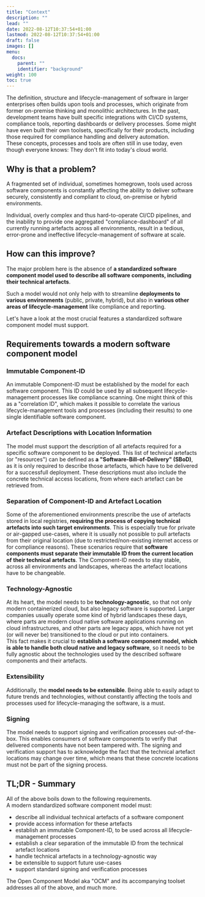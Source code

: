 ```yaml
---
title: "Context"
description: ""
lead: ""
date: 2022-08-12T10:37:54+01:00
lastmod: 2022-08-12T10:37:54+01:00
draft: false
images: []
menu:
  docs:
    parent: ""
    identifier: "background"
weight: 100
toc: true
---
```


The definition, structure and lifecycle-management of software in larger enterprises often builds upon tools and processes, which originate from former on-premise thinking and monolithic architectures. In the past, development teams have built specific integrations with CI/CD systems, compliance tools, reporting dashboards or delivery processes. Some might have even built their own toolsets, specifically for their products, including those required for compliance handling and delivery automation.<br> 
These concepts, processes and tools are often still in use today, even though everyone knows: They don't fit into today's cloud world.

## Why is that a problem?
A fragmented set of individual, sometimes homegrown, tools used across software components is constantly affecting the ability to deliver software securely, consistently and compliant to cloud, on-premise or hybrid environments.

Individual, overly complex and thus hard-to-operate CI/CD pipelines, and the inability to provide one aggregated "compliance-dashboard" of all currently running artefacts across all environments, result in a tedious, error-prone and ineffective lifecycle-management of software at scale.

## How can this improve?
The major problem here is the absence of **a standardized software component model used to describe all software components, including their technical artefacts**. 

Such a model would not only help with to streamline **deployments to various environments** (public, private, hybrid), but also in **various other areas of lifecycle-management** like compliance and reporting.

Let's have a look at the most crucial features a standardized software component model must support.

## Requirements towards a modern software component model
### Immutable Component-ID
An immutable Component-ID must be established by the model for each software component. This ID could be used by all subsequent lifecycle-management processes like compliance scanning. One might think of this as a "correlation ID", which makes it possible to correlate the various lifecycle-management tools and processes (including their results) to one single identifiable software component.

### Artefact Descriptions with Location Information
The model must support the description of all artefacts required for a specific software component to be deployed. This list of technical artefacts (or "resources") can be defined as **a "Software-Bill-of-Delivery" (SBoD)**, as it is only required to describe those artefacts, which have to be delivered for a successfull deployment.
These descriptions must also include the concrete technical access locations, from where each artefact can be retrieved from. 

### Separation of Component-ID and Artefact Location
Some of the aforementioned environments prescribe the use of artefacts stored in local registries, **requiring the process of copying technical artefacts into such target environments**. This is especially true for private or air-gapped use-cases, where it is usually not possible to pull artefacts from their original location (due to restricted/non-existing internet access or for compliance reasons). These scenarios require that **software components must separate their immutable ID from the current location of their technical artefacts**. The Component-ID needs to stay stable, across all environments and landscapes, whereas the artefact locations have to be changeable.

### Technology-Agnostic
At its heart, the model needs to be **technology-agnostic**, so that not only modern containerized cloud, but also legacy software is supported. Larger companies usually operate some kind of hybrid landscapes these days, where parts are modern cloud native software applications running on cloud infrastructures, and other parts are legacy apps, which have not yet (or will never be) transitioned to the cloud or put into containers.<br>
This fact makes it crucial to **establish a software component model, which is able to handle both cloud native and legacy software**, so it needs to be fully agnostic about the technologies used by the described software components and their artefacts.

### Extensibility
Additionally, the **model needs to be extensible**. Being able to easily adapt to future trends and technologies, without constantly affecting the tools and processes used for lifecycle-managing the software, is a must.

### Signing 
The model needs to support signing and verification processes out-of-the-box. This enables consumers of software components to verify that delivered components have not been tampered with. The signing and verification support has to acknowledge the fact that the technical artefact locations may change over time, which means that these concrete locations must not be part of the signing process.

## TL;DR - Summary
All of the above boils down to the following requirements.<br>
A modern standardized software component model must:
- describe all individual technical artefacts of a software component 
- provide access information for these artefacts 
- establish an immutable Component-ID, to be used across all lifecycle-management processes
- establish a clear separation of the immutable ID from the technical artefact locations
- handle technical artefacts in a technology-agnostic way
- be extensible to support future use-cases
- support standard signing and verification processes

The Open Component Model aka "OCM" and its accompanying toolset addresses all of the above, and much more.